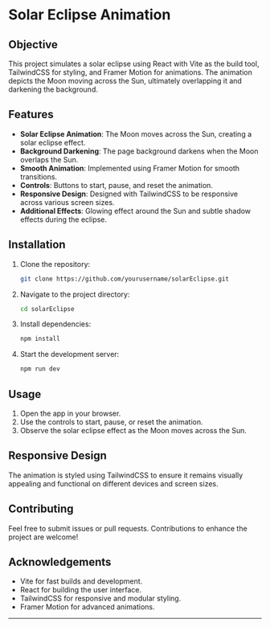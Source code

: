 
# Solar Eclipse Animation

## Objective

This project simulates a solar eclipse using React with Vite as the build tool, TailwindCSS for styling, and Framer Motion for animations. The animation depicts the Moon moving across the Sun, ultimately overlapping it and darkening the background.

## Features

- **Solar Eclipse Animation**: The Moon moves across the Sun, creating a solar eclipse effect.
- **Background Darkening**: The page background darkens when the Moon overlaps the Sun.
- **Smooth Animation**: Implemented using Framer Motion for smooth transitions.
- **Controls**: Buttons to start, pause, and reset the animation.
- **Responsive Design**: Designed with TailwindCSS to be responsive across various screen sizes.
- **Additional Effects**: Glowing effect around the Sun and subtle shadow effects during the eclipse.

## Installation

1. Clone the repository:
    ```bash
    git clone https://github.com/yourusername/solarEclipse.git
    ```

2. Navigate to the project directory:
    ```bash
    cd solarEclipse
    ```

3. Install dependencies:
    ```bash
    npm install
    ```

4. Start the development server:
    ```bash
    npm run dev
    ```

## Usage

1. Open the app in your browser.
2. Use the controls to start, pause, or reset the animation.
3. Observe the solar eclipse effect as the Moon moves across the Sun.

## Responsive Design

The animation is styled using TailwindCSS to ensure it remains visually appealing and functional on different devices and screen sizes.

## Contributing

Feel free to submit issues or pull requests. Contributions to enhance the project are welcome!

## Acknowledgements

- Vite for fast builds and development.
- React for building the user interface.
- TailwindCSS for responsive and modular styling.
- Framer Motion for advanced animations.

---
